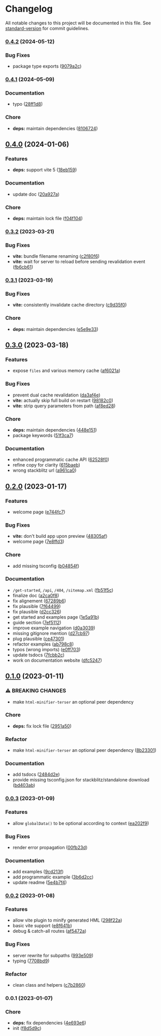 # Changelog

All notable changes to this project will be documented in this file. See [standard-version](https://github.com/conventional-changelog/standard-version) for commit guidelines.

### [0.4.2](https://github.com/lihbr/akte/compare/v0.4.1...v0.4.2) (2024-05-12)


### Bug Fixes

* package type exports ([9079a2c](https://github.com/lihbr/akte/commit/9079a2caae989cf5b349a721ab8c0493af4837ab))

### [0.4.1](https://github.com/lihbr/akte/compare/v0.4.0...v0.4.1) (2024-05-09)


### Documentation

* typo ([28ff1d8](https://github.com/lihbr/akte/commit/28ff1d8e206e88d91353196b9d04fce72f6eb912))


### Chore

* **deps:** maintain dependencies ([8106724](https://github.com/lihbr/akte/commit/810672435ef0a5590ada9e231d5d0391d386b4c3))

## [0.4.0](https://github.com/lihbr/akte/compare/v0.3.2...v0.4.0) (2024-01-06)


### Features

* **deps:** support vite 5 ([18eb159](https://github.com/lihbr/akte/commit/18eb1593d41acc54cec0f07a7b642862591b1d10))


### Documentation

* update doc ([20a927a](https://github.com/lihbr/akte/commit/20a927a23313a41041a4adb8c1d89eaf50e28e85))


### Chore

* **deps:** maintain lock file ([f04f104](https://github.com/lihbr/akte/commit/f04f10456b118053d2974053ec6a6c4e63ceb35a))

### [0.3.2](https://github.com/lihbr/akte/compare/v0.3.1...v0.3.2) (2023-03-21)


### Bug Fixes

* **vite:** bundle filename renaming ([c2f80f6](https://github.com/lihbr/akte/commit/c2f80f6aa58ec6dc768b984381eb86e5f2587ecd))
* **vite:** wait for server to reload before sending revalidation event ([fb6cb61](https://github.com/lihbr/akte/commit/fb6cb613b0b0a3463882d4eee5370c8488624db9))

### [0.3.1](https://github.com/lihbr/akte/compare/v0.3.0...v0.3.1) (2023-03-19)


### Bug Fixes

* **vite:** consistently invalidate cache directory ([c9d35f0](https://github.com/lihbr/akte/commit/c9d35f0bac99523210b570135af7ca844e3d6341))


### Chore

* **deps:** maintain dependencies ([e5e9e33](https://github.com/lihbr/akte/commit/e5e9e330557c3fc07d0e001512d61214901161b5))

## [0.3.0](https://github.com/lihbr/akte/compare/v0.2.0...v0.3.0) (2023-03-18)


### Features

* expose `files` and various memory cache ([af6021a](https://github.com/lihbr/akte/commit/af6021a5c59af83c4430f9d4424d1419ead7939f))


### Bug Fixes

* prevent dual cache revalidation ([da3af4e](https://github.com/lihbr/akte/commit/da3af4e1237fa5ba32b82525df0811242119fc87))
* **vite:** actually skip full build on restart ([98182c0](https://github.com/lihbr/akte/commit/98182c017084fe8f156b3de1a516d1277fcc38c4))
* **vite:** strip query parameters from path ([af8ed28](https://github.com/lihbr/akte/commit/af8ed280f8b0359444bfd626a82fcef6506e183f))


### Chore

* **deps:** maintain dependencies ([448e151](https://github.com/lihbr/akte/commit/448e151c5595af4da6e2332025d1cd5f27f5d805))
* package keywords ([51f3ca7](https://github.com/lihbr/akte/commit/51f3ca7db50d38f8c20af3ac52da856e796a0627))


### Documentation

* enhanced programmatic cache API ([62528f0](https://github.com/lihbr/akte/commit/62528f014e5da33d9ee6901c89f2e034930f9d78))
* refine copy for clarity ([615baeb](https://github.com/lihbr/akte/commit/615baebc878de41262a31537d2e5e85a168a8f27))
* wrong stackblitz url ([a961ca0](https://github.com/lihbr/akte/commit/a961ca0b72b0c058f13fd7bf5e262fdd36ddc2dc))

## [0.2.0](https://github.com/lihbr/akte/compare/v0.1.0...v0.2.0) (2023-01-17)


### Features

* welcome page ([e744fc7](https://github.com/lihbr/akte/commit/e744fc7b77ca5e2333d1453079d09a3f09f0ac34))


### Bug Fixes

* **vite:** don't build app upon preview ([48305af](https://github.com/lihbr/akte/commit/48305afffd816db68fefe1bf0c540d8fad4e8d46))
* welcome page ([7e8ffd3](https://github.com/lihbr/akte/commit/7e8ffd3041ed374cd9e832e231aa9c07ef4b5cb8))


### Chore

* add missing tsconfig ([b04854f](https://github.com/lihbr/akte/commit/b04854f694fd8b28a4d68e807a94735139a4c23d))


### Documentation

* `/get-started`, `/api`, `/404`, `/sitemap.xml` ([fb51f5c](https://github.com/lihbr/akte/commit/fb51f5c451f13bfcdb395f859522642513855548))
* finalize doc ([a2ca0f8](https://github.com/lihbr/akte/commit/a2ca0f88fe651f4ac921b524d37e2ff88022021e))
* fix alignement ([67289b6](https://github.com/lihbr/akte/commit/67289b64cb8bba7b8a168120fce7c1591b5c266f))
* fix plausible ([7f64499](https://github.com/lihbr/akte/commit/7f64499bd64760b03baf5696fadd85ceb4168ab7))
* fix plausible ([d2cc326](https://github.com/lihbr/akte/commit/d2cc32680f3f333f1da146e4ec3c9f803e16e92c))
* get started and examples page ([1e5a91b](https://github.com/lihbr/akte/commit/1e5a91b2189cdba7b4003703b38e6741238d1fba))
* guide section ([7ef5112](https://github.com/lihbr/akte/commit/7ef5112712a865052adc53e14f39e194fa174c8d))
* improve example navigation ([d0a3039](https://github.com/lihbr/akte/commit/d0a303924dd16a67e143cabd174b806c7f8bff61))
* missing gitignore mention ([d27cb97](https://github.com/lihbr/akte/commit/d27cb97aa155c81a8c925953a9141af10819f805))
* plug plausible ([ce47301](https://github.com/lihbr/akte/commit/ce473016c3411b6adbd349b7f7527814553a5fdf))
* refactor examples ([ab798c8](https://github.com/lihbr/akte/commit/ab798c81ca61e4da803246e498a8b71412636e43))
* typos (wrong imports) ([e0ff703](https://github.com/lihbr/akte/commit/e0ff7031330ae551840f5032a0bd5b4431a8493f))
* update tsdocs ([7fcbb2c](https://github.com/lihbr/akte/commit/7fcbb2cc9d95e11789fcb2b3ceccf8e7c304bd8b))
* work on documentation website ([dfc5247](https://github.com/lihbr/akte/commit/dfc52472d359678543b29a3892afd02bf0632138))

## [0.1.0](https://github.com/lihbr/akte/compare/v0.0.3...v0.1.0) (2023-01-11)


### ⚠ BREAKING CHANGES

* make `html-minifier-terser` an optional peer dependency

### Chore

* **deps:** fix lock file ([2951a50](https://github.com/lihbr/akte/commit/2951a50562c6747886d5b6cdac720910257020f5))


### Refactor

* make `html-minifier-terser` an optional peer dependency ([8b23301](https://github.com/lihbr/akte/commit/8b23301ad76da9327f9a526c6365dc589bce771e))


### Documentation

* add tsdocs ([2484d2e](https://github.com/lihbr/akte/commit/2484d2e25c0dbb1400cd84c58e2a09e2d12d4aa8))
* provide missing tsconfig.json for stackblitz/standalone download ([bd403ab](https://github.com/lihbr/akte/commit/bd403abda9fd805a6614670189fb53d95d4b96a1))

### [0.0.3](https://github.com/lihbr/akte/compare/v0.0.2...v0.0.3) (2023-01-09)


### Features

* allow `globalData()` to be optional according to context ([ea202f9](https://github.com/lihbr/akte/commit/ea202f90c45e22615315cdf31f4a43fc54d7fae0))


### Bug Fixes

* render error propagation ([00fb23d](https://github.com/lihbr/akte/commit/00fb23d213a5d04cdc29ef95c7795fbfa29126b5))


### Documentation

* add examples ([9cd213f](https://github.com/lihbr/akte/commit/9cd213fd9b85a72dfd63aa0b930e23a8b42123ee))
* add programmatic example ([3b6d2cc](https://github.com/lihbr/akte/commit/3b6d2ccb22a93a350f38c6bbf83e280c46f048c7))
* update readme ([5e4b7f4](https://github.com/lihbr/akte/commit/5e4b7f45e946b2905dfab367051d1bf010dde38c))

### [0.0.2](https://github.com/lihbr/akte/compare/v0.0.1...v0.0.2) (2023-01-08)


### Features

* allow vite plugin to minify generated HML ([298f22a](https://github.com/lihbr/akte/commit/298f22ab7bd52ed03d8e54f97bebf88b5a1b0b07))
* basic vite support ([e8f641b](https://github.com/lihbr/akte/commit/e8f641b4864cf28d4d289f1e5ece8af133a92a92))
* debug & catch-all routes ([af5472a](https://github.com/lihbr/akte/commit/af5472a52122fc568d1e0c47a3962881fb14661a))


### Bug Fixes

* server rewrite for subpaths ([993e509](https://github.com/lihbr/akte/commit/993e50947fc8e10c4b2b83995ef04e80557fea2b))
* typing ([7708bd9](https://github.com/lihbr/akte/commit/7708bd962b5d22cbe50c7502ad3c9371aadd23db))


### Refactor

* clean class and helpers ([c7b2860](https://github.com/lihbr/akte/commit/c7b2860baa6dadc713e935fe7711a870822f42d3))

### 0.0.1 (2023-01-07)


### Chore

* **deps:** fix dependencies ([4e693e6](https://github.com/lihbr/akte/commit/4e693e61864cd79439bf19120ad3bd48e0e25a79))
* init ([f8d5d9c](https://github.com/lihbr/akte/commit/f8d5d9c12015923fcbaf7e2e3d1ec25444c920b3))
